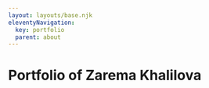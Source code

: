 ```yaml
---
layout: layouts/base.njk
eleventyNavigation:
  key: portfolio
  parent: about
---
```

# Portfolio of Zarema Khalilova
